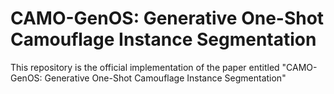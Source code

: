 # CAMO-GenOS: Generative One-Shot Camouflage Instance Segmentation
This repository is the official implementation of the paper entitled "CAMO-GenOS: Generative One-Shot Camouflage Instance Segmentation"
